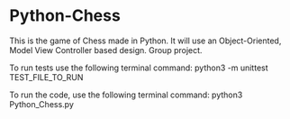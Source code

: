 # Python-Chess

This is the game of Chess made in Python. It will use an Object-Oriented, Model View Controller based design. Group project.

To run tests use the following terminal command: python3 -m unittest TEST_FILE_TO_RUN

To run the code, use the following terminal command: python3 Python_Chess.py